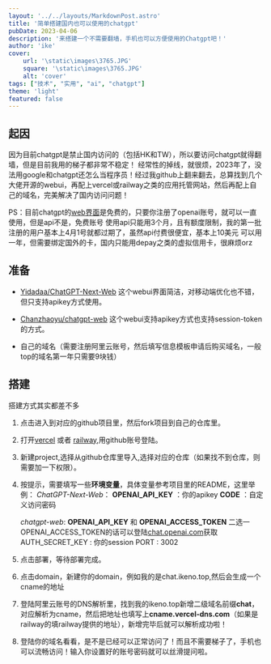 ```yaml
---
layout: '../../layouts/MarkdownPost.astro'
title: '简单搭建国内也可以使用的chatgpt'
pubDate: 2023-04-06
description: '来搭建一个不需要翻墙，手机也可以方便使用的Chatgpt吧！'
author: 'ike'
cover:
    url: '\static\images\3765.JPG'
    square: '\static\images\3765.JPG'
    alt: 'cover'
tags: ["技术", "实用", "ai", "chatgpt"]
theme: 'light'
featured: false
---
```

## 起因
因为目前chatgpt是禁止国内访问的（包括HK和TW），所以要访问chatgpt就得翻墙，但是目前我用的梯子都非常不稳定！
经常性的掉线，就很烦，2023年了，没法用google和chatgpt还怎么当程序员！经过我github上翻来翻去，总算找到几个
大佬开源的webui，再配上vercel或railway之类的应用托管网站，然后再配上自己的域名，完美解决了国内访问问题！

PS：目前chatgpt的[web界面](ai.com)是免费的，只要你注册了openai账号，就可以一直使用，但是api不是，免费账号
使用api只能用3个月，且有额度限制，我的第一批注册的用户基本上4月1号就都过期了，虽然api付费很便宜，基本上10美元
可以用一年，但需要绑定国外的卡，国内只能用depay之类的虚拟信用卡，很麻烦orz

## 准备
* [Yidadaa/ChatGPT-Next-Web](https://github.com/Yidadaa/ChatGPT-Next-Web)
这个webui界面简洁，对移动端优化也不错，但只支持apikey方式使用。

* [Chanzhaoyu/chatgpt-web](https://github.com/Chanzhaoyu/chatgpt-web)
这个webui支持apikey方式也支持session-token的方式。

* 自己的域名（需要注册阿里云账号，然后填写信息模板申请后购买域名，一般top的域名第一年只需要9块钱）

## 搭建
搭建方式其实都差不多
1. 点击进入到对应的github项目里，然后fork项目到自己的仓库里。
2. 打开[vercel](https://vercel.com) 或者 [railway](https://railway.app/),用github账号登陆。
3. 新建project,选择从github仓库里导入,选择对应的仓库（如果找不到仓库，则需要加一下权限）。
4. 按提示，需要填写一些**环境变量**，具体变量参考项目里的README，这里举例：
   _ChatGPT-Next-Web_：
   **OPENAI_API_KEY** ：你的apikey
   **CODE** ：自定义访问密码
   
   _chatgpt-web_:
   **OPENAI_API_KEY** 和 **OPENAI_ACCESS_TOKEN** 二选一
   OPENAI_ACCESS_TOKEN的话可以登陆[chat.openai.com](https://chat.openai.com/api/auth/session)获取
   AUTH_SECRET_KEY : 你的session
   PORT : 3002
5. 点击部署，等待部署完成。
6. 点击domain，新建你的domain，例如我的是chat.ikeno.top,然后会生成一个cname的地址
7. 登陆阿里云账号的DNS解析里，找到我的ikeno.top新增二级域名前缀**chat**，对应解析为cname，然后把地址也填写上**cname.vercel-dns.com**（如果是railway的填railway提供的地址），新增完毕后就可以解析成功啦！
8. 登陆你的域名看看，是不是已经可以正常访问了！而且不需要梯子了，手机也可以流畅访问！输入你设置好的账号密码就可以丝滑提问啦。
